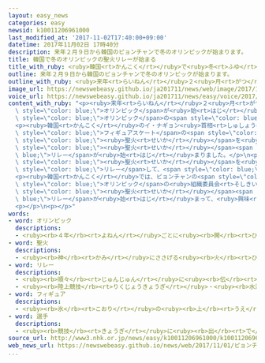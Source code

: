 ```yaml
---
layout: easy_news
categories: easy
newsid: k10011206961000
last_modified_at: '2017-11-02T17:40:00+09:00'
datetime: 2017年11月02日 17時40分
description: 来年２月９日から韓国のピョンチャンで冬のオリンピックが始まります。
title: 韓国で冬のオリンピックの聖火リレーが始まる
title_with_ruby: <ruby>韓国<rt>かんこく</rt></ruby>で<ruby>冬<rt>ふゆ</rt></ruby>のオリンピックの<ruby>聖火<rt>せいか</rt></ruby>リレーが<ruby>始<rt>はじ</rt></ruby>まる
outline: 来年２月９日から韓国のピョンチャンで冬のオリンピックが始まります。
outline_with_ruby: <ruby>来年<rt>らいねん</rt></ruby>２<ruby>月<rt>がつ</rt></ruby><ruby>９日<rt>ここのか</rt></ruby>から<ruby>韓国<rt>かんこく</rt></ruby>のピョンチャンで<ruby>冬<rt>ふゆ</rt></ruby>のオリンピックが<ruby>始<rt>はじ</rt></ruby>まります。
image_url: https://newswebeasy.github.io/ja201711/news/web/image/2017/11/01/K10011206961_1711011521_1711011533_01_02.jpg
voice_url: https://newswebeasy.github.io/ja201711/news/easy/voice/2017/11/02/k10011206961000.mp3
content_with_ruby: "<p><ruby>来年<rt>らいねん</rt></ruby>２<ruby>月<rt>がつ</rt></ruby><ruby>９日<rt>ここのか</rt></ruby>から<ruby>韓国<rt>かんこく</rt></ruby>のピョンチャンで<ruby>冬<rt>ふゆ</rt></ruby>の<span\
  \ style=\"color: blue;\">オリンピック</span>が<ruby>始<rt>はじ</rt></ruby>まります。１００<ruby>日<rt>にち</rt></ruby><ruby>前<rt>まえ</rt></ruby>の１１<ruby>月<rt>がつ</rt></ruby><ruby>１日<rt>ついたち</rt></ruby>、<span\
  \ style=\"color: blue;\">オリンピック</span>の<span style=\"color: blue;\"><ruby>聖火<rt>せいか</rt></ruby></span>がギリシャから<ruby>韓国<rt>かんこく</rt></ruby>の<ruby>空港<rt>くうこう</rt></ruby>に<ruby>着<rt>つ</rt></ruby>きました。</p>\n\
  <p><ruby>韓国<rt>かんこく</rt></ruby>のイ・ナギョン<ruby>首相<rt>しゅしょう</rt></ruby>が<ruby>最初<rt>さいしょ</rt></ruby>に<ruby>走<rt>はし</rt></ruby>る<span\
  \ style=\"color: blue;\">フィギュアスケート</span>の<span style=\"color: blue;\"><ruby>選手<rt>せんしゅ</rt></ruby></span>に<span\
  \ style=\"color: blue;\"><ruby>聖火<rt>せいか</rt></ruby></span>を<ruby>運<rt>はこ</rt></ruby>ぶトーチを<ruby>渡<rt>わた</rt></ruby>して、<span\
  \ style=\"color: blue;\"><ruby>聖火<rt>せいか</rt></ruby></span><span style=\"color:\
  \ blue;\">リレー</span>が<ruby>始<rt>はじ</rt></ruby>まりました。</p>\n<p><ruby>韓国<rt>かんこく</rt></ruby>と<ruby>北朝鮮<rt>きたちょうせん</rt></ruby>の<ruby>人口<rt>じんこう</rt></ruby>は<ruby>全部<rt>ぜんぶ</rt></ruby>で７５００<ruby>万<rt>まん</rt></ruby><ruby>人<rt>にん</rt></ruby>ぐらいなので、<span\
  \ style=\"color: blue;\"><ruby>聖火<rt>せいか</rt></ruby></span>を<ruby>運<rt>はこ</rt></ruby>ぶ<ruby>人<rt>ひと</rt></ruby>は７５００<ruby>人<rt>にん</rt></ruby>にしました。<ruby>来年<rt>らいねん</rt></ruby>は２０１８<ruby>年<rt>ねん</rt></ruby>なので２０１８ｋｍを<span\
  \ style=\"color: blue;\">リレー</span>して、<span style=\"color: blue;\">オリンピック</span>の<ruby>会場<rt>かいじょう</rt></ruby>に<ruby>着<rt>つ</rt></ruby>きます。</p>\n\
  <p><ruby>韓国<rt>かんこく</rt></ruby>では、ピョンチャンの<span style=\"color: blue;\">オリンピック</span>に<ruby>興味<rt>きょうみ</rt></ruby>がある<ruby>人<rt>ひと</rt></ruby>はあまり<ruby>多<rt>おお</rt></ruby>くないと<ruby>言<rt>い</rt></ruby>われています。<span\
  \ style=\"color: blue;\">オリンピック</span>の<ruby>組織委員会<rt>そしきいいんかい</rt></ruby>は、<span\
  \ style=\"color: blue;\"><ruby>聖火<rt>せいか</rt></ruby></span><span style=\"color:\
  \ blue;\">リレー</span>が<ruby>始<rt>はじ</rt></ruby>まって、<ruby>興味<rt>きょうみ</rt></ruby>を<ruby>持<rt>も</rt></ruby>つ<ruby>人<rt>ひと</rt></ruby>が<ruby>増<rt>ふ</rt></ruby>えてほしいと<ruby>言<rt>い</rt></ruby>っています。</p>\n\
  <p></p>\n<p></p>"
words:
- word: オリンピック
  descriptions:
  - <ruby><rb>４年</rb><rt>よねん</rt></ruby>ごとに<ruby><rb>開</rb><rt>ひら</rt></ruby>かれ、<ruby><rb>世界</rb><rt>せかい</rt></ruby>じゅうの<ruby><rb>国々</rb><rt>くにぐに</rt></ruby>から<ruby><rb>選手</rb><rt>せんしゅ</rt></ruby>が<ruby><rb>参加</rb><rt>さんか</rt></ruby>する<ruby><rb>競技大会</rb><rt>きょうぎたいかい</rt></ruby>。<ruby><rb>古代</rb><rt>こだい</rt></ruby>ギリシャのオリンピアで<ruby><rb>開</rb><rt>ひら</rt></ruby>かれた<ruby><rb>古代</rb><rt>こだい</rt></ruby>オリンピックにならって、フランスのクーベルタンの<ruby><rb>力</rb><rt>ちから</rt></ruby>で、１８９６<ruby><rb>年</rb><rt>ねん</rt></ruby>にギリシャのアテネで<ruby><rb>開</rb><rt>ひら</rt></ruby>かれたのが、<ruby><rb>近代</rb><rt>きんだい</rt></ruby>オリンピックの<ruby><rb>始</rb><rt>はじ</rt></ruby>まり。<ruby><rb>五輪</rb><rt>ごりん</rt></ruby>。
- word: 聖火
  descriptions:
  - <ruby><rb>神</rb><rt>かみ</rt></ruby>にささげる<ruby><rb>火</rb><rt>ひ</rt></ruby>。<ruby><rb>特</rb><rt>とく</rt></ruby>に、オリンピック<ruby><rb>大会</rb><rt>たいかい</rt></ruby>の<ruby><rb>期間中</rb><rt>きかんちゅう</rt></ruby>、<ruby><rb>燃</rb><rt>も</rt></ruby>やし<ruby><rb>続</rb><rt>つづ</rt></ruby>ける<ruby><rb>火</rb><rt>ひ</rt></ruby>。ギリシャのオリンピアで<ruby><rb>太陽</rb><rt>たいよう</rt></ruby>から<ruby><rb>点火</rb><rt>てんか</rt></ruby>され、<ruby><rb>会場</rb><rt>かいじょう</rt></ruby>まで<ruby><rb>聖火</rb><rt>せいか</rt></ruby>リレーで<ruby><rb>運</rb><rt>はこ</rt></ruby>ばれる。
- word: リレー
  descriptions:
  - <ruby><rb>順々</rb><rt>じゅんじゅん</rt></ruby>に<ruby><rb>伝</rb><rt>つた</rt></ruby>えわたしていくこと。
  - <ruby><rb>陸上競技</rb><rt>りくじょうきょうぎ</rt></ruby>・<ruby><rb>水泳</rb><rt>すいえい</rt></ruby><ruby><rb>競技</rb><rt>きょうぎ</rt></ruby>で、ひと<ruby><rb>組</rb><rt>く</rt></ruby>みの<ruby><rb>選手</rb><rt>せんしゅ</rt></ruby>が、つぎつぎに<ruby><rb>決</rb><rt>き</rt></ruby>められた<ruby><rb>距離</rb><rt>きょり</rt></ruby>を<ruby><rb>受</rb><rt>う</rt></ruby>けついで、<ruby><rb>速</rb><rt>はや</rt></ruby>さを<ruby><rb>争</rb><rt>あらそ</rt></ruby>うもの。
- word: フィギュア
  descriptions:
  - <ruby><rb>氷</rb><rt>こおり</rt></ruby>の<ruby><rb>上</rb><rt>うえ</rt></ruby>を、<ruby><rb>音楽</rb><rt>おんがく</rt></ruby>に<ruby><rb>合</rb><rt>あ</rt></ruby>わせておどるようにすべって、<ruby><rb>美</rb><rt>うつく</rt></ruby>しさやわざをきそうスケート<ruby><rb>競技</rb><rt>きょうぎ</rt></ruby>。
- word: 選手
  descriptions:
  - <ruby><rb>競技</rb><rt>きょうぎ</rt></ruby>に<ruby><rb>出</rb><rt>で</rt></ruby>るために<ruby><rb>選</rb><rt>えら</rt></ruby>ばれた<ruby><rb>人</rb><rt>ひと</rt></ruby>。
source_url: http://www3.nhk.or.jp/news/easy/k10011206961000/k10011206961000.html
web_news_url: https://newswebeasy.github.io/news/web/2017/11/01/ピョンチャン五輪まで100日-韓国で聖火リレー始まる
...
```

